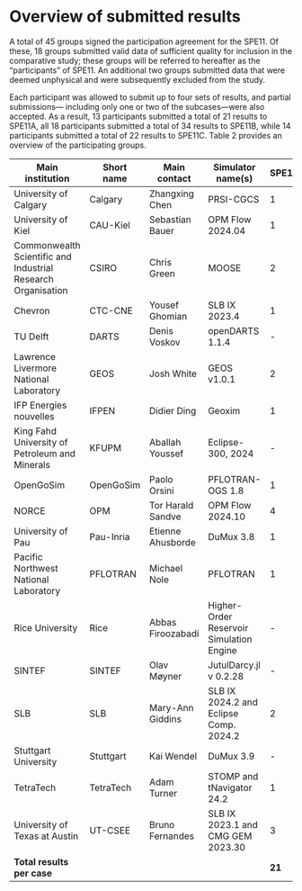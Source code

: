 # Overview of submitted results

A total of 45 groups signed the participation agreement for the SPE11. Of these, 18 groups submitted valid data of sufficient quality for inclusion in the comparative study; these groups will be referred to hereafter as the “participants” of SPE11. An additional two groups submitted data that were deemed unphysical and were subsequently excluded from the study.

Each participant was allowed to submit up to four sets of results, and partial submissions— including only one or two of the subcases—were also accepted. As a result, 13 participants submitted a total of 21 results to SPE11A, all 18 participants submitted a total of 34 results to SPE11B, while 14 participants submitted a total of 22 results to SPE11C. Table 2 provides an overview of the participating groups.

| **Main institution**                                   | **Short name**| **Main contact**        | **Simulator name(s)**                             | **SPE11A** | **SPE11B** | **SPE11C** |
|--------------------------------------------------------|---------------|-------------------------|---------------------------------------------------|------------|------------|------------|
| University of Calgary                                  | Calgary       | Zhangxing Chen          | PRSI-CGCS                                         | 1          | 1          | 1          |
| University of Kiel                                     | CAU-Kiel      | Sebastian Bauer         | OPM Flow 2024.04                                  | 1          | 1          | 1          |
| Commonwealth Scientific and Industrial Research Organisation | CSIRO   | Chris Green             | MOOSE                                             | 2          | 1          | 1          |
| Chevron                                                | CTC-CNE       | Yousef Ghomian          | SLB IX 2023.4                                     | 1          | 1          | 1          |
| TU Delft                                               | DARTS         | Denis Voskov            | openDARTS 1.1.4                                   | -          | -          | -          |
| Lawrence Livermore National Laboratory                 | GEOS          | Josh White              | GEOS v1.0.1                                       | 2          | 2          | 2          |
| IFP Energies nouvelles                                 | IFPEN         | Didier Ding             | Geoxim                                            | 1          | 2          | 2          |
| King Fahd University of Petroleum and Minerals         | KFUPM         | Aballah Youssef         | Eclipse-300, 2024                                 | -          | 1          | -          |
| OpenGoSim                                              | OpenGoSim     | Paolo Orsini            | PFLOTRAN-OGS 1.8                                  | 1          | 3          | 2          |
| NORCE                                                  | OPM           | Tor Harald Sandve       | OPM Flow 2024.10                                  | 4          | 4          | 4          |
| University of Pau                                      | Pau-Inria     | Etienne Ahusborde       | DuMux 3.8                                         | 1          | 1          | 1          |
| Pacific Northwest National Laboratory                  | PFLOTRAN      | Michael Nole            | PFLOTRAN                                          | 1          | 1          | 1          |
| Rice University                                        | Rice          | Abbas Firoozabadi       | Higher-Order Reservoir Simulation Engine          | -          | 2          | -          |
| SINTEF                                                 | SINTEF        | Olav Møyner             | JutulDarcy.jl v 0.2.28                            | -          | 4          | 3          |
| SLB                                                    | SLB           | Mary-Ann Giddins        | SLB IX 2024.2 and Eclipse Comp. 2024.2            | 2          | 1          | 1          |
| Stuttgart University                                   | Stuttgart     | Kai Wendel              | DuMux 3.9                                         | -          | 4          | -          |
| TetraTech                                              | TetraTech     | Adam Turner             | STOMP and tNavigator 24.2                         | 1          | 2          | 2          |
| University of Texas at Austin                          | UT-CSEE       | Bruno Fernandes         | SLB IX 2023.1 and CMG GEM 2023.30                 | 3          | 2          | 1          |
| **Total results per case**                             |               |                         |                                                   | **21**     | **34**     | **22**     |
